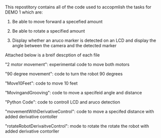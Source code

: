 This repostitory contains all of the code used to accopmlish the tasks for DEMO 1 which are:

1) Be able to move forward a specefied amount

2) Be able to rotate a specified amount

3) Display whether an aruco marker is detected on an LCD and display the angle between the camera and the detected marker

Attached below is a breif descption of each file

"2 motor movement": experimental code to move both motors

"90 degree movement": code to turn the robot 90 degrees

"Move10Feet": code to move 10 feet

"MovingandGrooving": code to move a specifeid angle and distance

"Python Code": code to controll LCD and aruco detection

"movementWithDerivativeControl": code to move a specifed distance with added derivative contoller

"rotateRobotDerivaitveControl": mode to rotate the rotate the robot with added derivative contorller
